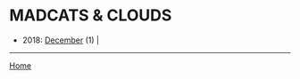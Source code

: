 # MADCATS & CLOUDS

  * 2018: 
      [December](./madcats-clouds-2018-12.md) (1) | 

----

[Home](../)
